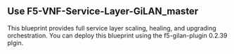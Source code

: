 ## Use F5-VNF-Service-Layer-GiLAN_master
This blueprint provides full service layer scaling, healing, and upgrading orchestration. You can deploy this blueprint using the f5-gilan-plugin 0.2.39 plgin.

